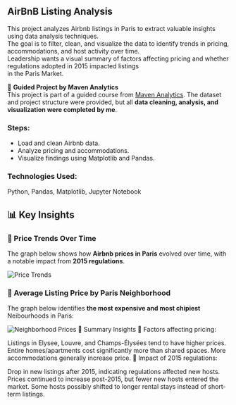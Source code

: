 ## AirBnB Listing Analysis
This project analyzes Airbnb listings in Paris to extract valuable insights using data analysis techniques.  
The goal is to filter, clean, and visualize the data to identify trends in pricing, accommodations, and host activity over time.  
Leadership wants a visual summary of factors affecting pricing  and whether regulations adopted in 2015 impacted listings    
in the Paris Market.  

🚀 **Guided Project by Maven Analytics**  
This project is part of a guided course from [Maven Analytics](https://www.mavenanalytics.io/). The dataset and project structure were provided, but all **data cleaning, analysis, and visualization were completed by me**.

### Steps:
- Load and clean Airbnb data.
- Analyze pricing and accommodations.
- Visualize findings using Matplotlib and Pandas.

### Technologies Used:
Python, Pandas, Matplotlib, Jupyter Notebook

## 📊 Key Insights

### 🔹 Price Trends Over Time
The graph below shows how **Airbnb prices in Paris** evolved over time, with a notable impact from **2015 regulations**.

![Price Trends](images/price_trends.png)

### 🔹 Average Listing Price by Paris Neighborhood
The graph below identifies **the most expensive and most chipiest** Neibourhoods in Paris:

![Neighborhood Prices](images/graph_1.png)
🔹 Summary Insights
📌 Factors affecting pricing:

Listings in Elysee, Louvre, and Champs-Élysées tend to have higher prices.
Entire homes/apartments cost significantly more than shared spaces.
More accommodations generally increase price.
📌 Impact of 2015 regulations:

Drop in new listings after 2015, indicating regulations affected new hosts.
Prices continued to increase post-2015, but fewer new hosts entered the market.
Some hosts possibly shifted to longer rental stays instead of short-term listings.
